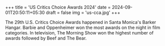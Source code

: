 +++
title = 'US Critics Choice Awards 2024'
date = 2024-09-01T20:50:11+05:30
draft = false
img = 'us-cca.jpg'
+++

The 29th U.S. Critics Choice Awards happened in Santa Monica's Barker Hangar. Barbie and Oppenheimer won the most awards on the night in film categories. In television, The Morning Show won the highest number of awards followed by Beef and The Bear.
